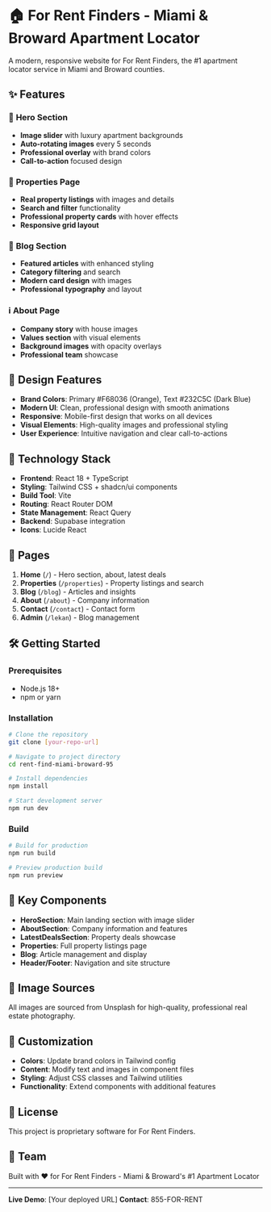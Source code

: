 # 🏠 For Rent Finders - Miami & Broward Apartment Locator

A modern, responsive website for For Rent Finders, the #1 apartment locator service in Miami and Broward counties.

## ✨ Features

### 🎯 **Hero Section**
- **Image slider** with luxury apartment backgrounds
- **Auto-rotating images** every 5 seconds
- **Professional overlay** with brand colors
- **Call-to-action** focused design

### 🏢 **Properties Page**
- **Real property listings** with images and details
- **Search and filter** functionality
- **Professional property cards** with hover effects
- **Responsive grid layout**

### 📝 **Blog Section**
- **Featured articles** with enhanced styling
- **Category filtering** and search
- **Modern card design** with images
- **Professional typography** and layout

### ℹ️ **About Page**
- **Company story** with house images
- **Values section** with visual elements
- **Background images** with opacity overlays
- **Professional team** showcase

## 🎨 **Design Features**

- **Brand Colors**: Primary #F68036 (Orange), Text #232C5C (Dark Blue)
- **Modern UI**: Clean, professional design with smooth animations
- **Responsive**: Mobile-first design that works on all devices
- **Visual Elements**: High-quality images and professional styling
- **User Experience**: Intuitive navigation and clear call-to-actions

## 🚀 **Technology Stack**

- **Frontend**: React 18 + TypeScript
- **Styling**: Tailwind CSS + shadcn/ui components
- **Build Tool**: Vite
- **Routing**: React Router DOM
- **State Management**: React Query
- **Backend**: Supabase integration
- **Icons**: Lucide React

## 📱 **Pages**

1. **Home** (`/`) - Hero section, about, latest deals
2. **Properties** (`/properties`) - Property listings and search
3. **Blog** (`/blog`) - Articles and insights
4. **About** (`/about`) - Company information
5. **Contact** (`/contact`) - Contact form
6. **Admin** (`/lekan`) - Blog management

## 🛠️ **Getting Started**

### Prerequisites
- Node.js 18+ 
- npm or yarn

### Installation
```bash
# Clone the repository
git clone [your-repo-url]

# Navigate to project directory
cd rent-find-miami-broward-95

# Install dependencies
npm install

# Start development server
npm run dev
```

### Build
```bash
# Build for production
npm run build

# Preview production build
npm run preview
```

## 🌟 **Key Components**

- **HeroSection**: Main landing section with image slider
- **AboutSection**: Company information and features
- **LatestDealsSection**: Property deals showcase
- **Properties**: Full property listings page
- **Blog**: Article management and display
- **Header/Footer**: Navigation and site structure

## 📸 **Image Sources**

All images are sourced from Unsplash for high-quality, professional real estate photography.

## 🔧 **Customization**

- **Colors**: Update brand colors in Tailwind config
- **Content**: Modify text and images in component files
- **Styling**: Adjust CSS classes and Tailwind utilities
- **Functionality**: Extend components with additional features

## 📄 **License**

This project is proprietary software for For Rent Finders.

## 👥 **Team**

Built with ❤️ for For Rent Finders - Miami & Broward's #1 Apartment Locator

---

**Live Demo**: [Your deployed URL]
**Contact**: 855-FOR-RENT
